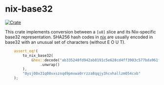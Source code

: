 # nix-base32

[![Crate](https://img.shields.io/crates/v/nix-base32.svg)](https://crates.io/crates/nix-base32)

This crate implements conversion between a `[u8]` slice and its Nix-specific base32
representation.
SHA256 hash codes in [nix](https://nixos.org/nix/) are usually encoded in base32 with
an unusual set of characters (without E O U T).

```rust
    assert_eq!(
        to_nix_base32(
            &hex::decode("ab335240fd942ab8191c5e628cd4ff3903c577bda961fb75df08e0303a00527b")
                .unwrap()
        ),
        "0ysj00x31q08vxsznqd9pmvwa0rrzza8qqjy3hcvhallzm054cxb"
    );
```
